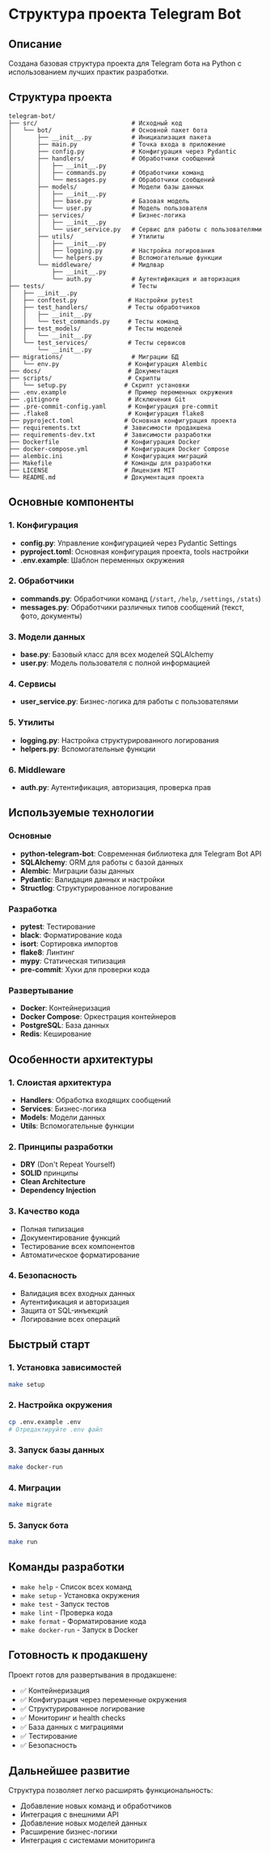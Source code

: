 # Структура проекта Telegram Bot

## Описание

Создана базовая структура проекта для Telegram бота на Python с использованием лучших практик разработки.

## Структура проекта

```
telegram-bot/
├── src/                          # Исходный код
│   └── bot/                      # Основной пакет бота
│       ├── __init__.py           # Инициализация пакета
│       ├── main.py               # Точка входа в приложение
│       ├── config.py             # Конфигурация через Pydantic
│       ├── handlers/             # Обработчики сообщений
│       │   ├── __init__.py
│       │   ├── commands.py       # Обработчики команд
│       │   └── messages.py       # Обработчики сообщений
│       ├── models/               # Модели базы данных
│       │   ├── __init__.py
│       │   ├── base.py           # Базовая модель
│       │   └── user.py           # Модель пользователя
│       ├── services/             # Бизнес-логика
│       │   ├── __init__.py
│       │   └── user_service.py   # Сервис для работы с пользователями
│       ├── utils/                # Утилиты
│       │   ├── __init__.py
│       │   ├── logging.py        # Настройка логирования
│       │   └── helpers.py        # Вспомогательные функции
│       └── middleware/           # Мидлвар
│           ├── __init__.py
│           └── auth.py           # Аутентификация и авторизация
├── tests/                        # Тесты
│   ├── __init__.py
│   ├── conftest.py              # Настройки pytest
│   ├── test_handlers/           # Тесты обработчиков
│   │   ├── __init__.py
│   │   └── test_commands.py     # Тесты команд
│   ├── test_models/             # Тесты моделей
│   │   └── __init__.py
│   └── test_services/           # Тесты сервисов
│       └── __init__.py
├── migrations/                   # Миграции БД
│   └── env.py                   # Конфигурация Alembic
├── docs/                        # Документация
├── scripts/                     # Скрипты
│   └── setup.py                # Скрипт установки
├── .env.example                 # Пример переменных окружения
├── .gitignore                   # Исключения Git
├── .pre-commit-config.yaml      # Конфигурация pre-commit
├── .flake8                      # Конфигурация flake8
├── pyproject.toml              # Основная конфигурация проекта
├── requirements.txt            # Зависимости продакшена
├── requirements-dev.txt        # Зависимости разработки
├── Dockerfile                  # Конфигурация Docker
├── docker-compose.yml          # Конфигурация Docker Compose
├── alembic.ini                 # Конфигурация миграций
├── Makefile                    # Команды для разработки
├── LICENSE                     # Лицензия MIT
└── README.md                   # Документация проекта
```

## Основные компоненты

### 1. Конфигурация
- **config.py**: Управление конфигурацией через Pydantic Settings
- **pyproject.toml**: Основная конфигурация проекта, tools настройки
- **.env.example**: Шаблон переменных окружения

### 2. Обработчики
- **commands.py**: Обработчики команд (`/start`, `/help`, `/settings`, `/stats`)
- **messages.py**: Обработчики различных типов сообщений (текст, фото, документы)

### 3. Модели данных
- **base.py**: Базовый класс для всех моделей SQLAlchemy
- **user.py**: Модель пользователя с полной информацией

### 4. Сервисы
- **user_service.py**: Бизнес-логика для работы с пользователями

### 5. Утилиты
- **logging.py**: Настройка структурированного логирования
- **helpers.py**: Вспомогательные функции

### 6. Middleware
- **auth.py**: Аутентификация, авторизация, проверка прав

## Используемые технологии

### Основные
- **python-telegram-bot**: Современная библиотека для Telegram Bot API
- **SQLAlchemy**: ORM для работы с базой данных
- **Alembic**: Миграции базы данных
- **Pydantic**: Валидация данных и настройки
- **Structlog**: Структурированное логирование

### Разработка
- **pytest**: Тестирование
- **black**: Форматирование кода
- **isort**: Сортировка импортов
- **flake8**: Линтинг
- **mypy**: Статическая типизация
- **pre-commit**: Хуки для проверки кода

### Развертывание
- **Docker**: Контейнеризация
- **Docker Compose**: Оркестрация контейнеров
- **PostgreSQL**: База данных
- **Redis**: Кеширование

## Особенности архитектуры

### 1. Слоистая архитектура
- **Handlers**: Обработка входящих сообщений
- **Services**: Бизнес-логика
- **Models**: Модели данных
- **Utils**: Вспомогательные функции

### 2. Принципы разработки
- **DRY** (Don't Repeat Yourself)
- **SOLID** принципы
- **Clean Architecture**
- **Dependency Injection**

### 3. Качество кода
- Полная типизация
- Документирование функций
- Тестирование всех компонентов
- Автоматическое форматирование

### 4. Безопасность
- Валидация всех входных данных
- Аутентификация и авторизация
- Защита от SQL-инъекций
- Логирование всех операций

## Быстрый старт

### 1. Установка зависимостей
```bash
make setup
```

### 2. Настройка окружения
```bash
cp .env.example .env
# Отредактируйте .env файл
```

### 3. Запуск базы данных
```bash
make docker-run
```

### 4. Миграции
```bash
make migrate
```

### 5. Запуск бота
```bash
make run
```

## Команды разработки

- `make help` - Список всех команд
- `make setup` - Установка окружения
- `make test` - Запуск тестов
- `make lint` - Проверка кода
- `make format` - Форматирование кода
- `make docker-run` - Запуск в Docker

## Готовность к продакшену

Проект готов для развертывания в продакшене:
- ✅ Контейнеризация
- ✅ Конфигурация через переменные окружения
- ✅ Структурированное логирование
- ✅ Мониторинг и health checks
- ✅ База данных с миграциями
- ✅ Тестирование
- ✅ Безопасность

## Дальнейшее развитие

Структура позволяет легко расширять функциональность:
- Добавление новых команд и обработчиков
- Интеграция с внешними API
- Добавление новых моделей данных
- Расширение бизнес-логики
- Интеграция с системами мониторинга